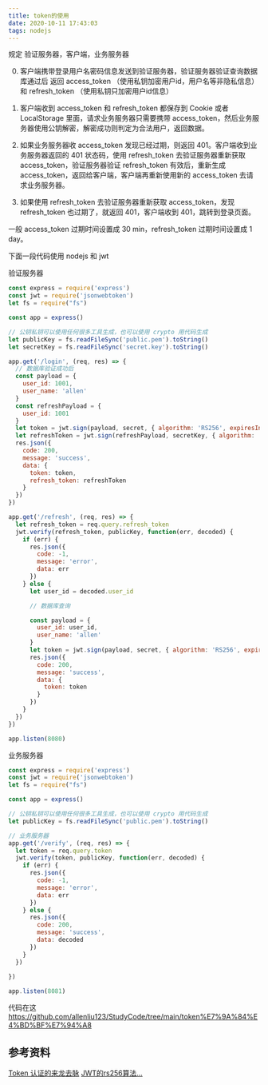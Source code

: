 ```yaml
---
title: token的使用
date: 2020-10-11 17:43:03
tags: nodejs
---
```

规定 验证服务器，客户端，业务服务器

0. 客户端携带登录用户名密码信息发送到验证服务器，验证服务器验证查询数据库通过后 返回 access_token （使用私钥加密用户id，用户名等非隐私信息）和 refresh_token （使用私钥只加密用户id信息）

0. 客户端收到 access_token 和 refresh_token 都保存到 Cookie 或者 LocalStorage 里面，请求业务服务器只需要携带 access_token，然后业务服务器使用公钥解密，解密成功则判定为合法用户，返回数据。

0. 如果业务服务器收 access_token 发现已经过期，则返回 401。客户端收到业务服务器返回的 401 状态码，使用 refresh_token 去验证服务器重新获取 access_token，验证服务器验证 refresh_token 有效后，重新生成 access_token，返回给客户端，客户端再重新使用新的 access_token 去请求业务服务器。

0. 如果使用 refresh_token 去验证服务器重新获取 access_token，发现 refresh_token 也过期了，就返回 401，客户端收到 401，跳转到登录页面。

一般 access_token 过期时间设置成 30 min，refresh_token 过期时间设置成 1 day。

下面一段代码使用 nodejs 和 jwt

验证服务器
``` javascript
const express = require('express')
const jwt = require('jsonwebtoken')
let fs = require("fs")

const app = express()

// 公钥私钥可以使用任何很多工具生成，也可以使用 crypto 用代码生成
let publicKey = fs.readFileSync('public.pem').toString()
let secretKey = fs.readFileSync('secret.key').toString()

app.get('/login', (req, res) => {
  // 数据库验证成功后
  const payload = {
    user_id: 1001,
    user_name: 'allen'
  }
  const refreshPayload = {
    user_id: 1001
  }
  let token = jwt.sign(payload, secret, { algorithm: 'RS256', expiresIn: '1min' })
  let refreshToken = jwt.sign(refreshPayload, secretKey, { algorithm: 'RS256', expiresIn: '1day' })
  res.json({
    code: 200,
    message: 'success',
    data: {
      token: token,
      refresh_token: refreshToken
    }
  })
})

app.get('/refresh', (req, res) => {
  let refresh_token = req.query.refresh_token
  jwt.verify(refresh_token, publicKey, function(err, decoded) {
    if (err) {
      res.json({
        code: -1,
        message: 'error',
        data: err
      })
    } else {
      let user_id = decoded.user_id

      // 数据库查询

      const payload = {
        user_id: user_id,
        user_name: 'allen'
      }
      let token = jwt.sign(payload, secret, { algorithm: 'RS256', expiresIn: '1min' })
      res.json({
        code: 200,
        message: 'success',
        data: {
          token: token
        }
      })
    }
  })
})

app.listen(8080)
```
业务服务器
``` javascript
const express = require('express')
const jwt = require('jsonwebtoken')
let fs = require("fs")

const app = express()

// 公钥私钥可以使用任何很多工具生成，也可以使用 crypto 用代码生成
let publicKey = fs.readFileSync('public.pem').toString()

// 业务服务器
app.get('/verify', (req, res) => {
  let token = req.query.token
  jwt.verify(token, publicKey, function(err, decoded) {
    if (err) {
      res.json({
        code: -1,
        message: 'error',
        data: err
      })
    } else {
      res.json({
        code: 200,
        message: 'success',
        data: decoded
      })
    }
  })
    
})

app.listen(8081)
```

代码在这 https://github.com/allenliu123/StudyCode/tree/main/token%E7%9A%84%E4%BD%BF%E7%94%A8

## 参考资料

[Token 认证的来龙去脉](https://my.oschina.net/jamesfancy/blog/1613994)
[JWT的rs256算法...](https://www.jianshu.com/p/e9bad7d3b030)
